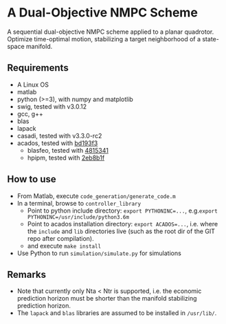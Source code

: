# A Dual-Objective NMPC Scheme

A sequential dual-objective NMPC scheme applied to a planar quadrotor. Optimize time-optimal motion, stabilizing a target neighborhood of a state-space manifold.

## Requirements
* A Linux OS
* matlab
* python (>=3), with numpy and matplotlib
* swig, tested with v3.0.12
* gcc, g++
* blas
* lapack
* casadi, tested with v3.3.0-rc2
* acados, tested with [bd193f3](https://github.com/acados/acados/commit/bd193f365d7d2cf04d027b386b8de58075cf7458)
  * blasfeo, tested with [4815341](https://github.com/giaf/blasfeo/commit/4815341368f2816de3db8b634d9baf2353a2e7b0)
  * hpipm, tested with [2eb8b1f](https://github.com/giaf/hpipm/commit/2eb8b1f2846eb2a17558f1747f8b6af2da9e692e)
  
## How to use
* From Matlab, execute ``code_generation/generate_code.m``
* In a terminal, browse to ``controller_library``
  * Point to python include directory: ``export PYTHONINC=...``, e.g.``export PYTHONINC=/usr/include/python3.6m``
  * Point to acados installation directory: ``export ACADOS=...``, i.e. where the ``include`` and ``lib`` directories live (such as the root dir of the GIT repo after compilation).
  * and execute ``make install``
* Use Python to run ``simulation/simulate.py`` for simulations

## Remarks
* Note that currently only Nta < Ntr is supported, i.e. the economic prediction horizon must be shorter than the manifold stabilizing prediction horizon.
* The ``lapack`` and ``blas`` libraries are assumed to be installed in ``/usr/lib/``.
